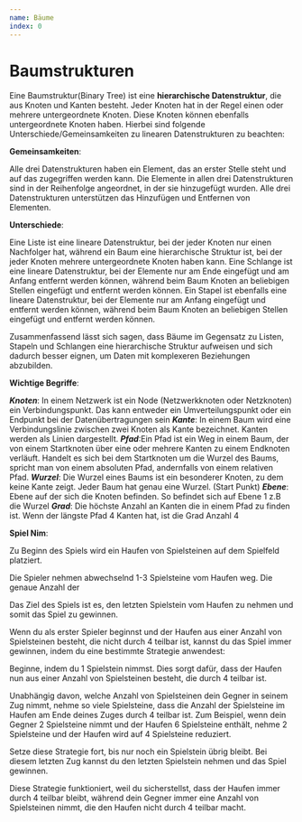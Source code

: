 ```yaml
---
name: Bäume
index: 0
---
```


# Baumstrukturen

Eine Baumstruktur(Binary Tree) ist eine **hierarchische Datenstruktur**, die aus Knoten und Kanten besteht. Jeder Knoten hat in der Regel einen oder mehrere untergeordnete Knoten. Diese Knoten können ebenfalls untergeordnete Knoten haben.
Hierbei sind folgende Unterschiede/Gemeinsamkeiten zu linearen Datenstrukturen zu beachten:

**Gemeinsamkeiten**:

Alle drei Datenstrukturen haben ein Element, das an erster Stelle steht und auf das zugegriffen werden kann.
Die Elemente in allen drei Datenstrukturen sind in der Reihenfolge angeordnet, in der sie hinzugefügt wurden.
Alle drei Datenstrukturen unterstützen das Hinzufügen und Entfernen von Elementen.

**Unterschiede**:

Eine Liste ist eine lineare Datenstruktur, bei der jeder Knoten nur einen Nachfolger hat, während ein Baum eine hierarchische Struktur ist, bei der jeder Knoten mehrere untergeordnete Knoten haben kann.
Eine Schlange ist eine lineare Datenstruktur, bei der Elemente nur am Ende eingefügt und am Anfang entfernt werden können, während beim Baum Knoten an beliebigen Stellen eingefügt und entfernt werden können.
Ein Stapel ist ebenfalls eine lineare Datenstruktur, bei der Elemente nur am Anfang eingefügt und entfernt werden können, während beim Baum Knoten an beliebigen Stellen eingefügt und entfernt werden können.

Zusammenfassend lässt sich sagen, dass Bäume im Gegensatz zu Listen, Stapeln und Schlangen eine hierarchische Struktur aufweisen und sich dadurch besser eignen, um Daten mit komplexeren Beziehungen abzubilden.

**Wichtige Begriffe**:

**_Knoten_**: In einem Netzwerk ist ein Node (Netzwerkknoten oder Netzknoten) ein Verbindungspunkt. Das kann entweder ein Umverteilungspunkt oder ein Endpunkt bei der Datenübertragungen sein
**_Kante_**: In einem Baum wird eine Verbindungslinie zwischen zwei Knoten als Kante bezeichnet.
Kanten werden als Linien dargestellt.
**_Pfad_**:Ein Pfad ist ein Weg in einem Baum, der von einem Startknoten über eine oder mehrere Kanten zu einem Endknoten verläuft.
Handelt es sich bei dem Startknoten um die Wurzel des Baums, spricht man von einem absoluten Pfad, andernfalls von einem relativen Pfad.
**_Wurzel_**: Die Wurzel eines Baums ist ein besonderer Knoten, zu dem keine Kante zeigt. Jeder Baum hat genau eine Wurzel. (Start Punkt)
**_Ebene_**: Ebene auf der sich die Knoten befinden. So befindet sich auf Ebene 1 z.B die Wurzel
**_Grad_**: Die höchste Anzahl an Kanten die in einem Pfad zu finden ist. Wenn der längste Pfad 4 Kanten hat, ist die Grad Anzahl 4

**Spiel Nim**:

Zu Beginn des Spiels wird ein Haufen von Spielsteinen auf dem Spielfeld platziert.

Die Spieler nehmen abwechselnd 1-3 Spielsteine vom Haufen weg. Die genaue Anzahl der 

Das Ziel des Spiels ist es, den letzten Spielstein vom Haufen zu nehmen und somit das Spiel zu gewinnen.

Wenn du als erster Spieler beginnst und der Haufen aus einer Anzahl von Spielsteinen besteht, die nicht durch 4 teilbar ist, kannst du das Spiel immer gewinnen, indem du eine bestimmte Strategie anwendest:

Beginne, indem du 1 Spielstein nimmst. Dies sorgt dafür, dass der Haufen nun aus einer Anzahl von Spielsteinen besteht, die durch 4 teilbar ist.

Unabhängig davon, welche Anzahl von Spielsteinen dein Gegner in seinem Zug nimmt, nehme so viele Spielsteine, dass die Anzahl der Spielsteine im Haufen am Ende deines Zuges durch 4 teilbar ist. Zum Beispiel, wenn dein Gegner 2 Spielsteine nimmt und der Haufen 6 Spielsteine enthält, nehme 2 Spielsteine und der Haufen wird auf 4 Spielsteine reduziert.

Setze diese Strategie fort, bis nur noch ein Spielstein übrig bleibt. Bei diesem letzten Zug kannst du den letzten Spielstein nehmen und das Spiel gewinnen.

Diese Strategie funktioniert, weil du sicherstellst, dass der Haufen immer durch 4 teilbar bleibt, während dein Gegner immer eine Anzahl von Spielsteinen nimmt, die den Haufen nicht durch 4 teilbar macht.



